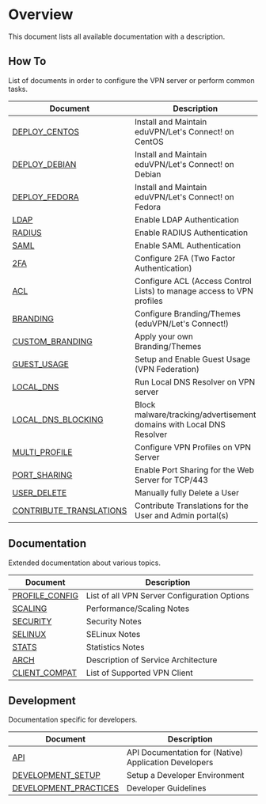 # Overview

This document lists all available documentation with a description.

## How To

List of documents in order to configure the VPN server or perform common tasks.

| Document                                              | Description                      |
| ----------------------------------------------------- | -------------------------------- |
| [DEPLOY_CENTOS](DEPLOY_CENTOS.md)                     | Install and Maintain eduVPN/Let's Connect! on CentOS |
| [DEPLOY_DEBIAN](DEPLOY_DEBIAN.md)                     | Install and Maintain eduVPN/Let's Connect! on Debian |
| [DEPLOY_FEDORA](DEPLOY_FEDORA.md)                     | Install and Maintain eduVPN/Let's Connect! on Fedora |
| [LDAP](LDAP.md)                                       | Enable LDAP Authentication |
| [RADIUS](RADIUS.md)                                   | Enable RADIUS Authentication |
| [SAML](SAML.md)                                       | Enable SAML Authentication |
| [2FA](2FA.md)                                         | Configure 2FA (Two Factor Authentication) |
| [ACL](ACL.md)                                         | Configure ACL (Access Control Lists) to manage access to VPN profiles |
| [BRANDING](BRANDING.md)                               | Configure Branding/Themes (eduVPN/Let's Connect!) |
| [CUSTOM_BRANDING](CUSTOM_BRANDING.md)                 | Apply your own Branding/Themes |
| [GUEST_USAGE](GUEST_USAGE.md)                         | Setup and Enable Guest Usage (VPN Federation) |
| [LOCAL_DNS](LOCAL_DNS.md)                             | Run Local DNS Resolver on VPN server |
| [LOCAL_DNS_BLOCKING](LOCAL_DNS_BLOCKING.md)           | Block malware/tracking/advertisement domains with Local DNS Resolver |
| [MULTI_PROFILE](MULTI_PROFILE.md)                     | Configure VPN Profiles on VPN Server|
| [PORT_SHARING](PORT_SHARING.md)                       | Enable Port Sharing for the Web Server for TCP/443 |
| [USER_DELETE](USER_DELETE.md)                         | Manually fully Delete a User | 
| [CONTRIBUTE_TRANSLATIONS](CONTRIBUTE_TRANSLATIONS.md) | Contribute Translations for the User and Admin portal(s) |

## Documentation

Extended documentation about various topics.

| Document                                              | Description                      |
| ----------------------------------------------------- | -------------------------------- |
| [PROFILE_CONFIG](PROFILE_CONFIG.md)                   | List of all VPN Server Configuration Options |
| [SCALING](SCALING.md)                                 | Performance/Scaling Notes |
| [SECURITY](SECURITY.md)                               | Security Notes |
| [SELINUX](SELINUX.md)                                 | SELinux Notes |
| [STATS](STATS.md)                                     | Statistics Notes |
| [ARCH](ARCH.md)                                       | Description of Service Architecture |
| [CLIENT_COMPAT](CLIENT_COMPAT.md)                     | List of Supported VPN Client |

## Development

Documentation specific for developers.

| Document                                              | Description                      |
| ----------------------------------------------------- | -------------------------------- |
| [API](API.md)                                         | API Documentation for (Native) Application Developers |
| [DEVELOPMENT_SETUP](DEVELOPMENT_SETUP.md)             | Setup a Developer Environment |
| [DEVELOPMENT_PRACTICES](DEVELOPMENT_PRACTICES.md)     | Developer Guidelines |
